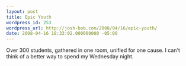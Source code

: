```yaml
---
layout: post
title: Epic Youth
wordpress_id: 253
wordpress_url: http://josh-bob.com/2008/04/16/epic-youth/
date: 2008-04-16 18:33:02.000000000 -05:00
---
```

<!--Mime Type of File is image/jpeg --><div><a href="http://josh-bob.com/wp-photos/20080416-193302-1.jpg"><img src="http://josh-bob.com/wp-photos/thumb.20080416-193302-1.jpg" alt="" /></a></div> Over 300 students, gathered in one room, unified for one cause. I can't think of a better way to spend my Wednesday night.
